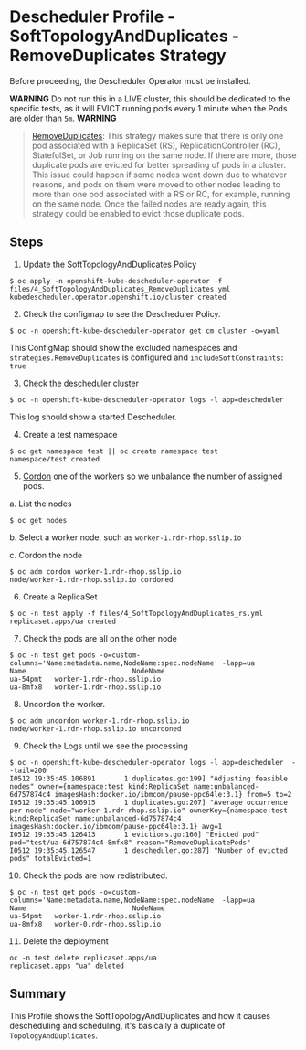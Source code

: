# Descheduler Profile - SoftTopologyAndDuplicates - RemoveDuplicates Strategy

Before proceeding, the Descheduler Operator must be installed.

**WARNING**
Do not run this in a LIVE cluster, this should be dedicated to the specific tests, as it will EVICT running pods every 1 minute when the Pods are older than `5m`.
**WARNING**

> [RemoveDuplicates](https://github.com/kubernetes-sigs/descheduler/tree/0b2c10d6cee917bc553f743c44c51e730f9b1205#removeduplicates): This strategy makes sure that there is only one pod associated with a ReplicaSet (RS), ReplicationController (RC), StatefulSet, or Job running on the same node. If there are more, those duplicate pods are evicted for better spreading of pods in a cluster. This issue could happen if some nodes went down due to whatever reasons, and pods on them were moved to other nodes leading to more than one pod associated with a RS or RC, for example, running on the same node. Once the failed nodes are ready again, this strategy could be enabled to evict those duplicate pods.

## Steps

1. Update the SoftTopologyAndDuplicates Policy

```
$ oc apply -n openshift-kube-descheduler-operator -f files/4_SoftTopologyAndDuplicates_RemoveDuplicates.yml
kubedescheduler.operator.openshift.io/cluster created
```

2. Check the configmap to see the Descheduler Policy. 

```
$ oc -n openshift-kube-descheduler-operator get cm cluster -o=yaml
```

This ConfigMap should show the excluded namespaces and `strategies.RemoveDuplicates` is configured and `includeSoftConstraints: true`

3. Check the descheduler cluster 

```
$ oc -n openshift-kube-descheduler-operator logs -l app=descheduler 
```

This log should show a started Descheduler.

4. Create a test namespace

```
$ oc get namespace test || oc create namespace test
namespace/test created
```

5. [Cordon](https://docs.openshift.com/container-platform/4.10/nodes/nodes/nodes-nodes-working.html) one of the workers so we unbalance the number of assigned pods. 

a. List the nodes

```
$ oc get nodes
```

b. Select a worker node, such as `worker-1.rdr-rhop.sslip.io` 

c. Cordon the node

```
$ oc adm cordon worker-1.rdr-rhop.sslip.io
node/worker-1.rdr-rhop.sslip.io cordoned
```

6. Create a ReplicaSet

```
$ oc -n test apply -f files/4_SoftTopologyAndDuplicates_rs.yml
replicaset.apps/ua created
```

7. Check the pods are all on the other node 

```
$ oc -n test get pods -o=custom-columns='Name:metadata.name,NodeName:spec.nodeName' -lapp=ua
Name                          NodeName
ua-54pmt   worker-1.rdr-rhop.sslip.io
ua-8mfx8   worker-1.rdr-rhop.sslip.io
```

8. Uncordon the worker.

```
$ oc adm uncordon worker-1.rdr-rhop.sslip.io              
node/worker-1.rdr-rhop.sslip.io uncordoned
```

9. Check the Logs until we see the processing

```
$ oc -n openshift-kube-descheduler-operator logs -l app=descheduler  --tail=200                                 
I0512 19:35:45.106891       1 duplicates.go:199] "Adjusting feasible nodes" owner={namespace:test kind:ReplicaSet name:unbalanced-6d757874c4 imagesHash:docker.io/ibmcom/pause-ppc64le:3.1} from=5 to=2
I0512 19:35:45.106915       1 duplicates.go:207] "Average occurrence per node" node="worker-1.rdr-rhop.sslip.io" ownerKey={namespace:test kind:ReplicaSet name:unbalanced-6d757874c4 imagesHash:docker.io/ibmcom/pause-ppc64le:3.1} avg=1
I0512 19:35:45.126413       1 evictions.go:160] "Evicted pod" pod="test/ua-6d757874c4-8mfx8" reason="RemoveDuplicatePods"
I0512 19:35:45.126547       1 descheduler.go:287] "Number of evicted pods" totalEvicted=1
```

10. Check the pods are now redistributed. 

```
$ oc -n test get pods -o=custom-columns='Name:metadata.name,NodeName:spec.nodeName' -lapp=ua
Name                          NodeName
ua-54pmt   worker-1.rdr-rhop.sslip.io
ua-8mfx8   worker-0.rdr-rhop.sslip.io
```

11. Delete the deployment

```
oc -n test delete replicaset.apps/ua
replicaset.apps "ua" deleted
```

## Summary

This Profile shows the SoftTopologyAndDuplicates and how it causes descheduling and scheduling, it's basically a duplicate of `TopologyAndDuplicates`.